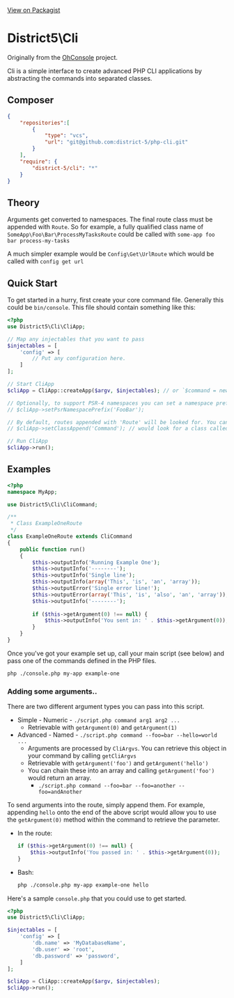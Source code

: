 [View on Packagist](https://packagist.org/packages/rogerthomas84/ohconsole)

District5\Cli
=========

Originally from the [OhConsole](https://github.com/rogerthomas84/ohconsole) project.

Cli is a simple interface to create advanced PHP CLI applications by abstracting the commands into separated
classes.

Composer
-----------

```json
{
    "repositories":[
        {
            "type": "vcs",
            "url": "git@github.com:district-5/php-cli.git"
        }
    ],
    "require": {
        "district-5/cli": "*"
    }
}
```

Theory
-----------

Arguments get converted to namespaces. The final route class must be appended with `Route`. So for example, a fully
qualified class name of `SomeApp\Foo\Bar\ProcessMyTasksRoute` could be called with `some-app foo bar process-my-tasks`

A much simpler example would be `Config\Get\UrlRoute` which would be called with `config get url`

Quick Start
-----------

To get started in a hurry, first create your core command file. Generally this could be `bin/console`.
This file should contain something like this:

```php
<?php
use District5\Cli\CliApp;

// Map any injectables that you want to pass
$injectables = [
    'config' => [
        // Put any configuration here.
    ]
];

// Start CliApp
$cliApp = CliApp::createApp($argv, $injectables); // or `$command = new CliApp($argv, $injectables);`

// Optionally, to support PSR-4 namespaces you can set a namespace prefix:
// $cliApp->setPsrNamespacePrefix('FooBar');

// By default, routes appended with 'Route' will be looked for. You can change this to be something else:
// $cliApp->setClassAppend('Command'); // would look for a class called 'XxxxxCommand'

// Run CliApp
$cliApp->run();
```


Examples
--------

```php
<?php
namespace MyApp;

use District5\Cli\CliCommand;

/**
 * Class ExampleOneRoute
 */
class ExampleOneRoute extends CliCommand
{
    public function run()
    {
        $this->outputInfo('Running Example One');
        $this->outputInfo('--------');
        $this->outputInfo('Single line');
        $this->outputInfo(array('This', 'is', 'an', 'array'));
        $this->outputError('Single error line!');
        $this->outputError(array('This', 'is', 'also', 'an', 'array'));
        $this->outputInfo('--------');
        
        if ($this->getArgument(0) !== null) {
            $this->outputInfo('You sent in: ' . $this->getArgument(0));
        }
    }
}
```

Once you've got your example set up, call your main script (see below) and pass one of the commands defined in the PHP
files.

```bash
php ./console.php my-app example-one
```

### Adding some arguments..

There are two different argument types you can pass into this script.
* Simple - Numeric - `./script.php command arg1 arg2 ...`
  * Retrievable with `getArgument(0)` and `getArgument(1)`
* Advanced - Named - `./script.php command --foo=bar --hello=world ...`
  * Arguments are processed by `CliArgvs`. You can retrieve this object in your command by calling `getCliArgvs`
  * Retrievable with `getArgument('foo')` and `getArgument('hello')`
  * You can chain these into an array and calling `getArgument('foo')` would return an array.
    * `./script.php command --foo=bar --foo=another --foo=andAnother`

To send arguments into the route, simply append them. For example, appending `hello` onto the end of the above script
would allow you to use the `getArgument(0)` method within the command to retrieve the parameter.

* In the route:
    ```php
    if ($this->getArgument(0) !== null) {
        $this->outputInfo('You passed in: ' . $this->getArgument(0));
    }
    ```

* Bash:
    ```bash
    php ./console.php my-app example-one hello
    ```

Here's a sample `console.php` that you could use to get started.

```php
<?php
use District5\Cli\CliApp;

$injectables = [
    'config' => [
        'db.name' => 'MyDatabaseName',
        'db.user' => 'root',
        'db.password' => 'password',
    ]
];

$cliApp = CliApp::createApp($argv, $injectables);
$cliApp->run();
```
